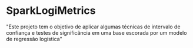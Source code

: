 # SparkLogiMetrics
"Este projeto tem o objetivo de aplicar algumas técnicas de intervalo de confiança e testes de significância em uma base escorada por um modelo de regressão logística"

